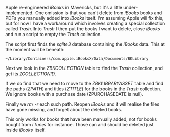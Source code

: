 Apple re-engineered *iBooks* in Mavericks, but it's a little
under-implemented. One omission is that you can't delete from
*iBooks* books and PDFs you manually added into *iBooks*
itself. I'm assuming Apple will fix this, but for now I have a workaround
which involves creating a special collection called *Trash*. Into
*Trash* I then put the books I want to delete, close *iBooks*
and run a script to empty the *Trash* collection.

The script first finds the *sqlite3* database containing the *iBooks*
data. This at the moment will be beneath:

~~~
~/Library/Containers/com.apple.iBooksX/Data/Documents/BKLibrary

~~~
Next we look in the *ZBKCOLLECTION* table to find the *Trash*
collection, and get its *ZCOLLECTIONID*.

If we do find that we need to move to the *ZBKLIBRARYASSET*
table and find the paths (*ZPATH*) and titles (*ZTITLE*)
for the books in the *Trash* collection. We ignore books
with a purchase date (ZPURCHASEDATE is null).

Finally we *rm -r* each such path. Reopen *iBooks* and it
will realise the files have gone missing, and forget about the
deleted books.

This only works for books that have been manually added,
not for books bought from *iTunes* for instance. Those can
and should be deleted just inside *iBooks* itself.
